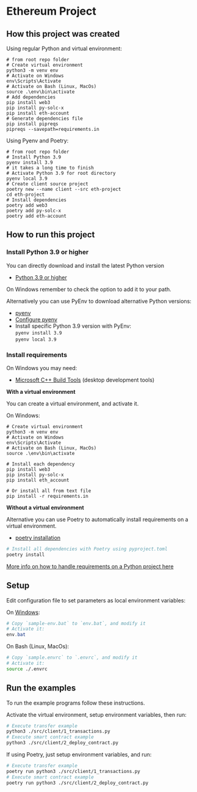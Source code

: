 # Ethereum Project

## How this project was created

Using regular Python and virtual environment:
```console
# from root repo folder
# Create virtual environment
python3 -m venv env
# Activate on Windows
env\Scripts\Activate
# Activate on Bash (Linux, MacOs)
source .\env\bin\activate
# Add dependencies
pip install web3
pip install py-solc-x
pip install eth-account
# Generate dependencies file
pip install pipreqs
pipreqs --savepath=requirements.in 
```

Using Pyenv and Poetry:
```console
# from root repo folder
# Install Python 3.9
pyenv install 3.9
# it takes a long time to finish
# Activate Python 3.9 for root directory
pyenv local 3.9
# Create client source project
poetry new --name client --src eth-project
cd eth-project
# Install dependencies
poetry add web3
poetry add py-solc-x
poetry add eth-account
```

## How to run this project

### Install Python 3.9 or higher

You can directly download and install the latest Python version
* [Python 3.9 or higher](https://www.python.org/downloads/)

On Windows remember to check the option to add it to your path.

Alternatively you can use PyEnv to download alternative Python versions:
* [pyenv](https://github.com/pyenv/pyenv)
* [Configure pyenv](https://github.com/pyenv/pyenv#installation)
* Install specific Python 3.9 version with PyEnv:  
  `pyenv install 3.9`  
  `pyenv local 3.9`

### Install requirements

On Windows you may need:
* [Microsoft C++ Build Tools](https://visualstudio.microsoft.com/visual-cpp-build-tools) (desktop development tools)

**With a virtual environment**

You can create a virtual environment, and activate it.

On Windows:
```console
# Create virtual environment
python3 -m venv env
# Activate on Windows
env\Scripts\Activate
# Activate on Bash (Linux, MacOs)
source .\env\bin\activate

# Install each dependency
pip install web3
pip install py-solc-x
pip install eth_account

# Or install all from text file
pip install -r requirements.in
```

**Without a virtual environment**

Alternative you can use Poetry to automatically install requirements on a virtual environment.

* [poetry installation](https://python-poetry.org/docs/)

```bash
# Install all dependencies with Poetry using pyproject.toml
poetry install
```

[More info on how to handle requirements on a Python project here](https://github.com/vicenteherrera/starter-python)

## Setup

Edit configuration file to set parameters as local environment variables:

On [Windows](https://www3.ntu.edu.sg/home/ehchua/programming/howto/Environment_Variables.html):

```powershell
# Copy `sample-env.bat` to `env.bat`, and modify it
# Activate it:
env.bat
```

On Bash (Linux, MacOs):

```bash
# Copy `sample.envrc` to `.envrc`, and modify it
# Activate it:
source ./.envrc
```

## Run the examples

To run the example programs follow these instructions.

Activate the virtual environment, setup environment variables, then run:
```bash
# Execute transfer example 
python3 ./src/client/1_transactions.py
# Execute smart contract example
python3 ./src/client/2_deploy_contract.py
```

If using Poetry, just setup environment variables, and run:
```bash
# Execute transfer example 
poetry run python3 ./src/client/1_transactions.py
# Execute smart contract example
poetry run python3 ./src/client/2_deploy_contract.py
```